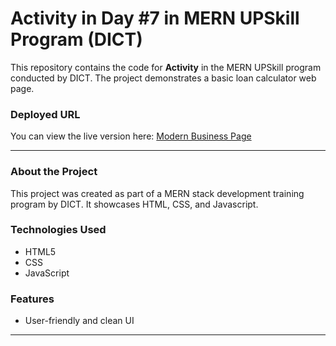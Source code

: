# Activity in Day #7 in MERN UPSkill Program (DICT)

This repository contains the code for **Activity** in the MERN UPSkill program conducted by DICT. The project demonstrates a basic loan calculator web page.

### Deployed URL
You can view the live version here: [Modern Business Page](https://keithcyrilldiaz.github.io/ModernPageBusiness/)

---

### About the Project
This project was created as part of a MERN stack development training program by DICT. It showcases HTML, CSS, and Javascript.

### Technologies Used
- HTML5
- CSS
- JavaScript

### Features
- User-friendly and clean UI

---
